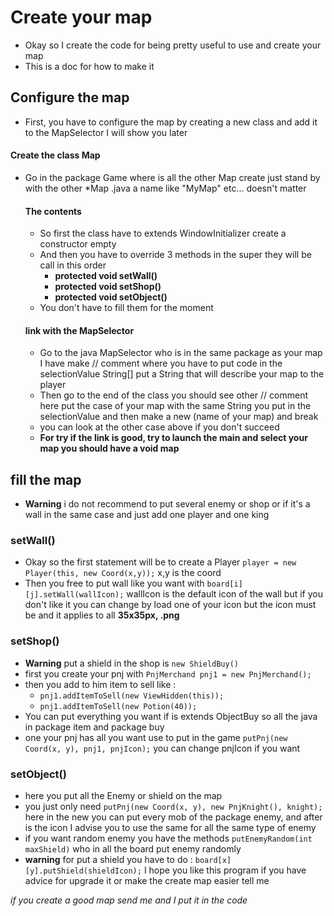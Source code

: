 # Create your map
- Okay so I create the code for being pretty useful to use and create your map
- This is a doc for how to make it 

## Configure the map 
- First, you have to configure the map by creating a new class and add it to the MapSelector I will show you later

#### Create the class Map 
- Go in the package Game where is all the other Map create just stand by with the other 
*Map .java a name like "MyMap" etc... doesn't matter 
  
  #### The contents 
    - So first the class have to extends WindowInitializer create a constructor empty
    - And then you have to override 3 methods  in the super they will be call in this order 
      - **protected void setWall()**
      - **protected void setShop()**
      - **protected void setObject()**
    - You don't have to fill them for the moment 
    
    #### link with the MapSelector 
    - Go to the java MapSelector who is in the same package as your map 
    I have make // comment where you have to put code in the selectionValue String[] 
      put a String that will describe your map to the player
    - Then go to the end of the class you should see other // comment here put the case of your map with the same 
    String you put in the selectionValue and then make a new (name of your map) and break 
    - you can look at the other case above if you don't succeed
    - **For try if the link is good, try to launch the main and select your map you should have a void map**
    

## fill the map
- **Warning** i do not recommend to put several enemy or shop or if it's a wall in the same case and just add one player and one king 
### setWall()
- Okay so the first statement will be to create a Player ```player = new Player(this, new Coord(x,y));``` x,y is the coord
- Then you free to put wall like you want with ```board[i][j].setWall(wallIcon);``` wallIcon 
  is the default icon of the wall but if you don't like it you can change by load one of your icon but the icon must be and it applies to all **35x35px, .png**
  
### setShop()  
- **Warning** put a shield in the shop is ```new ShieldBuy()```
- first you create your pnj with ```PnjMerchand pnj1 = new PnjMerchand();```
- then you add to him item to sell like :
    - ```pnj1.addItemToSell(new ViewHidden(this));```
    - ```pnj1.addItemToSell(new Potion(40));```
- You can put everything you want if is extends ObjectBuy so all the java in package item and  package buy     
- one your pnj has all you want use to put in the game ```putPnj(new Coord(x, y), pnj1, pnjIcon);``` you can change pnjIcon if you want

### setObject()
- here you put all the Enemy or shield on the map 
- you just only need ```putPnj(new Coord(x, y), new PnjKnight(), knight);``` 
  here in the new you can put every mob of the package enemy, and after is the icon 
I advise you to use the same for all the same type of enemy
- if you want random enemy you have the methods ```putEnemyRandom(int maxShield)``` who in all the board put enemy randomly
- **warning** for put a shield you have to do : ```board[x][y].putShield(shieldIcon);```
I hope you like this program if you have advice for upgrade it or make the create map easier tell me
  

*if you create a good map send me and I put it in the code*
